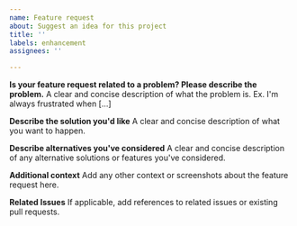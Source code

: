 ```yaml
---
name: Feature request
about: Suggest an idea for this project
title: ''
labels: enhancement
assignees: ''

---
```


**Is your feature request related to a problem? Please describe the problem.**
A clear and concise description of what the problem is. Ex. I'm always frustrated when [...]

**Describe the solution you'd like**
A clear and concise description of what you want to happen.

**Describe alternatives you've considered**
A clear and concise description of any alternative solutions or features you've considered.

**Additional context**
Add any other context or screenshots about the feature request here.

**Related Issues**
If applicable, add references to related issues or existing pull requests.
